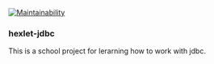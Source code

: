 [![Maintainability](https://api.codeclimate.com/v1/badges/4446ea10bcfd179e48ec/maintainability)](https://codeclimate.com/github/roman-iork/hexlet-jdbc/maintainability)

### hexlet-jdbc
This is a school project for lerarning how to work with jdbc.
